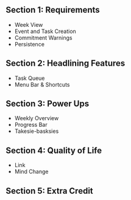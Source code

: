 ## Section 1: Requirements
- Week View
- Event and Task Creation
- Commitment Warnings
- Persistence

## Section 2: Headlining Features
- Task Queue
- Menu Bar & Shortcuts

## Section 3: Power Ups
- Weekly Overview
- Progress Bar
- Takesie-basksies

## Section 4: Quality of Life
- Link
- Mind Change


## Section 5: Extra Credit
